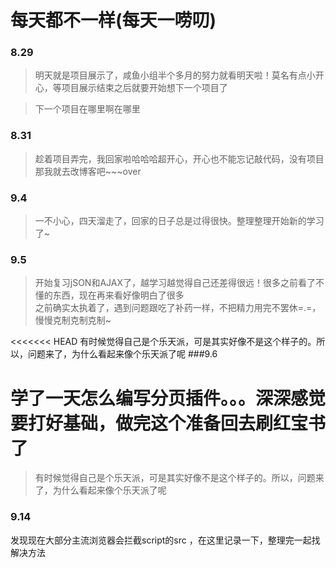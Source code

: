 # 每天都不一样(每天一唠叨)
### 8.29
>
>明天就是项目展示了，咸鱼小组半个多月的努力就看明天啦！莫名有点小开心，等项目展示结束之后就要开始想下一个项目了
>

>下一个项目在哪里啊在哪里

### 8.31
>
>趁着项目弄完，我回家啦哈哈哈超开心，开心也不能忘记敲代码，没有项目那我就去改博客吧~~~over
### 9.4
>
>一不小心，四天溜走了，回家的日子总是过得很快。整理整理开始新的学习了~
### 9.5
>
>开始复习jSON和AJAX了，越学习越觉得自己还差得很远！很多之前看了不懂的东西，现在再来看好像明白了很多<br>
>之前确实太执着了，遇到问题跟吃了补药一样，不把精力用完不罢休=.=，慢慢克制克制克制~
>
<<<<<<< HEAD
有时候觉得自己是个乐天派，可是其实好像不是这个样子的。所以，问题来了，为什么看起来像个乐天派了呢
###9.6
>
学了一天怎么编写分页插件。。。深深感觉要打好基础，做完这个准备回去刷红宝书了
=======
>有时候觉得自己是个乐天派，可是其实好像不是这个样子的。所以，问题来了，为什么看起来像个乐天派了呢
### 9.14
>
发现现在大部分主流浏览器会拦截script的src ，在这里记录一下，整理完一起找解决方法
